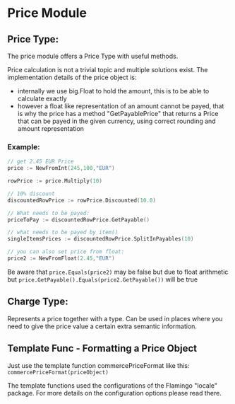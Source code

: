 # Price Module

## Price Type:
The price module offers a Price Type with useful methods.

Price calculation is not a trivial topic and multiple solutions exist. 
The implementation details of the price object is:

* internally we use big.Float to hold the amount, this is to be able to calculate exactly
* however a float like representation of an amount cannot be payed, that is why the price has a method "GetPayablePrice" that returns a Price that can be payed in the given currency, using correct rounding and amount representation


### Example:

```go
// get 2.45 EUR Price
price := NewFromInt(245,100,"EUR")

rowPrice := price.Multiply(10)

// 10% discount
discountedRowPrice := rowPrice.Discounted(10.0)

// What needs to be payed:
priceToPay := discountedRowPrice.GetPayable()

// what needs to be payed by item()
singleItemsPrices := discountedRowPrice.SplitInPayables(10)

// you can also set price from float:
price2 := NewFromFloat(2.45,"EUR")
```

Be aware that `price.Equals(price2)` may be false but due to float arithmetic but
`price.GetPayable().Equals(price2.GetPayable())` will be true

## Charge Type:
Represents a price together with a type.
Can be used in places where you need to give the price value a certain extra semantic information.

## Template Func - Formatting a Price Object

Just use the template function commercePriceFormat like this: `commercePriceFormat(priceObject)` 

The template functions used the configurations of the Flamingo "locale" package. For more details on the configuration options please read there.
